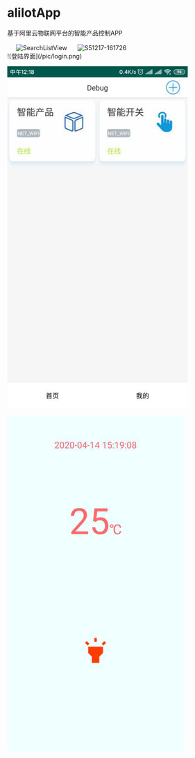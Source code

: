 # aliIotApp
基于阿里云物联网平台的智能产品控制APP

<div>
<img hspace=20 src="https://github.com/vivian8725118/SearchListView/blob/master/art/SearchListView.gif" width = "350" height = "611" alt="SearchListView" align=center />
<img src="https://github.com/vivian8725118/SearchListView/blob/master/art/S51217-161726.jpg" width = "350" height = "611" alt="S51217-161726" align=center />
</div>
![登陆界面](/pic/login.png)

![主界面1](/pic/main1.png)

![主界面2](/pic/main2.png)
